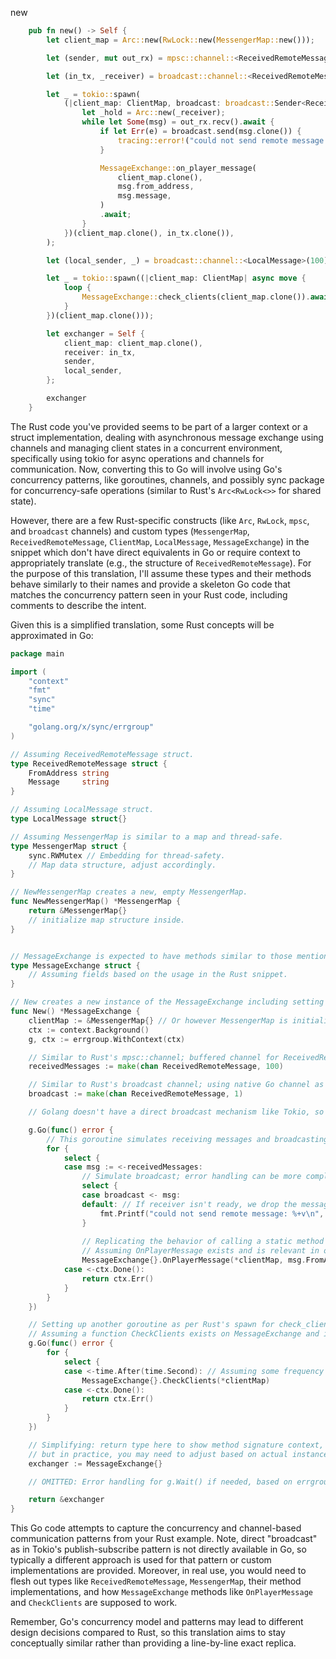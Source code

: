 new

```rust
    pub fn new() -> Self {
        let client_map = Arc::new(RwLock::new(MessengerMap::new()));

        let (sender, mut out_rx) = mpsc::channel::<ReceivedRemoteMessage>(100);

        let (in_tx, _receiver) = broadcast::channel::<ReceivedRemoteMessage>(1);

        let _ = tokio::spawn(
            (|client_map: ClientMap, broadcast: broadcast::Sender<ReceivedRemoteMessage>| async move {
                let _hold = Arc::new(_receiver);
                while let Some(msg) = out_rx.recv().await {
                    if let Err(e) = broadcast.send(msg.clone()) {
                        tracing::error!("could not send remote message: {}, {:?}", e, &msg);
                    }

                    MessageExchange::on_player_message(
                        client_map.clone(),
                        msg.from_address,
                        msg.message,
                    )
                    .await;
                }
            })(client_map.clone(), in_tx.clone()),
        );

        let (local_sender, _) = broadcast::channel::<LocalMessage>(100);

        let _ = tokio::spawn((|client_map: ClientMap| async move {
            loop {
                MessageExchange::check_clients(client_map.clone()).await
            }
        })(client_map.clone()));

        let exchanger = Self {
            client_map: client_map.clone(),
            receiver: in_tx,
            sender,
            local_sender,
        };

        exchanger
    }
```


The Rust code you've provided seems to be part of a larger context or a struct implementation, dealing with asynchronous message exchange using channels and managing client states in a concurrent environment, specifically using tokio for async operations and channels for communication. Now, converting this to Go will involve using Go's concurrency patterns, like goroutines, channels, and possibly sync package for concurrency-safe operations (similar to Rust's `Arc<RwLock<>>` for shared state). 

However, there are a few Rust-specific constructs (like `Arc`, `RwLock`, `mpsc`, and `broadcast` channels) and custom types (`MessengerMap`, `ReceivedRemoteMessage`, `ClientMap`, `LocalMessage`, `MessageExchange`) in the snippet which don't have direct equivalents in Go or require context to appropriately translate (e.g., the structure of `ReceivedRemoteMessage`). For the purpose of this translation, I'll assume these types and their methods behave similarly to their names and provide a skeleton Go code that matches the concurrency pattern seen in your Rust code, including comments to describe the intent.

Given this is a simplified translation, some Rust concepts will be approximated in Go:

```go
package main

import (
    "context"
    "fmt"
    "sync"
    "time"

    "golang.org/x/sync/errgroup"
)

// Assuming ReceivedRemoteMessage struct.
type ReceivedRemoteMessage struct {
    FromAddress string
    Message     string
}

// Assuming LocalMessage struct.
type LocalMessage struct{}

// Assuming MessengerMap is similar to a map and thread-safe.
type MessengerMap struct {
    sync.RWMutex // Embedding for thread-safety.
    // Map data structure, adjust accordingly.
}

// NewMessengerMap creates a new, empty MessengerMap.
func NewMessengerMap() *MessengerMap {
    return &MessengerMap{}
    // initialize map structure inside.
}


// MessageExchange is expected to have methods similar to those mentioned in Rust code.
type MessageExchange struct {
    // Assuming fields based on the usage in the Rust snippet.
}

// New creates a new instance of the MessageExchange including setting up all necessary channels and goroutines.
func New() *MessageExchange {
    clientMap := &MessengerMap{} // Or however MessengerMap is initialized.
    ctx := context.Background()
    g, ctx := errgroup.WithContext(ctx)

    // Similar to Rust's mpsc::channel; buffered channel for ReceivedRemoteMessage.
    receivedMessages := make(chan ReceivedRemoteMessage, 100)

    // Similar to Rust's broadcast channel; using native Go channel as an approximation.
    broadcast := make(chan ReceivedRemoteMessage, 1)

    // Golang doesn't have a direct broadcast mechanism like Tokio, so consumers will need to ensure they can keep up or use a different pattern.

    g.Go(func() error {
        // This goroutine simulates receiving messages and broadcasting them.
        for {
            select {
            case msg := <-receivedMessages:
                // Simulate broadcast; error handling can be more complex.
                select {
                case broadcast <- msg:
                default: // If receiver isn't ready, we drop the message or handle it otherwise.
                    fmt.Printf("could not send remote message: %+v\n", msg)
                }
                
                // Replicating the behavior of calling a static method `on_player_message`.
                // Assuming OnPlayerMessage exists and is relevant in our Go port.
                MessageExchange{}.OnPlayerMessage(*clientMap, msg.FromAddress, msg.Message)
            case <-ctx.Done():
                return ctx.Err()
            }
        }
    })

    // Setting up another goroutine as per Rust's spawn for check_clients.
    // Assuming a function CheckClients exists on MessageExchange and is relevant.
    g.Go(func() error {
        for {
            select {
            case <-time.After(time.Second): // Assuming some frequency to check clients.
                MessageExchange{}.CheckClients(*clientMap)
            case <-ctx.Done():
                return ctx.Err()
            }
        }
    })

    // Simplifying: return type here to show method signature context,
    // but in practice, you may need to adjust based on actual instance creation and return.
    exchanger := MessageExchange{}

    // OMITTED: Error handling for g.Wait() if needed, based on errgroup usage and your error strategy.

    return &exchanger
}
```

This Go code attempts to capture the concurrency and channel-based communication patterns from your Rust example. Note, direct "broadcast" as in Tokio's publish-subscribe pattern is not directly available in Go, so typically a different approach is used for that pattern or custom implementations are provided. Moreover, in real use, you would need to flesh out types like `ReceivedRemoteMessage`, `MessengerMap`, their method implementations, and how `MessageExchange` methods like `OnPlayerMessage` and `CheckClients` are supposed to work. 

Remember, Go's concurrency model and patterns may lead to different design decisions compared to Rust, so this translation aims to stay conceptually similar rather than providing a line-by-line exact replica.